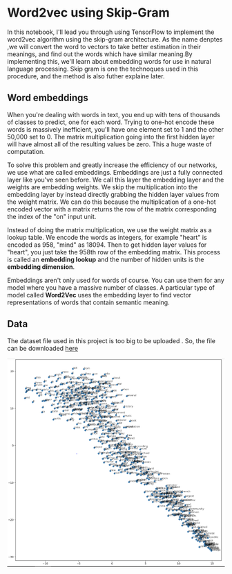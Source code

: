 # Word2vec using Skip-Gram

In this notebook, I'll lead you through using TensorFlow to implement the word2vec algorithm using the skip-gram architecture.
As the name denptes ,we will convert the word to vectors to take better estimation in their meanings, and find out the words which have similar meaning.By implementing this, we'll learn about embedding words for use in natural language processing.
Skip gram is one the technoques used in this procedure, and the method is also futher explaine later.


## Word embeddings

When you're dealing with words in text, you end up with tens of thousands of classes to predict, one for each word. Trying to one-hot encode these words is massively inefficient, you'll have one element set to 1 and the other 50,000 set to 0. The matrix multiplication going into the first hidden layer will have almost all of the resulting values be zero. This a huge waste of computation. 

To solve this problem and greatly increase the efficiency of our networks, we use what are called embeddings. Embeddings are just a fully connected layer like you've seen before. We call this layer the embedding layer and the weights are embedding weights. We skip the multiplication into the embedding layer by instead directly grabbing the hidden layer values from the weight matrix. We can do this because the multiplication of a one-hot encoded vector with a matrix returns the row of the matrix corresponding the index of the "on" input unit.



Instead of doing the matrix multiplication, we use the weight matrix as a lookup table. We encode the words as integers, for example "heart" is encoded as 958, "mind" as 18094. Then to get hidden layer values for "heart", you just take the 958th row of the embedding matrix. This process is called an **embedding lookup** and the number of hidden units is the **embedding dimension**.

Embeddings aren't only used for words of course. You can use them for any model where you have a massive number of classes. A particular type of model called **Word2Vec** uses the embedding layer to find vector representations of words that contain semantic meaning.


## Data

The dataset file used in this project is too big to be uploaded . So, the file can be downloaded [here](http://mattmahoney.net/dc/text8.zip)


![result](assets/result.png)
